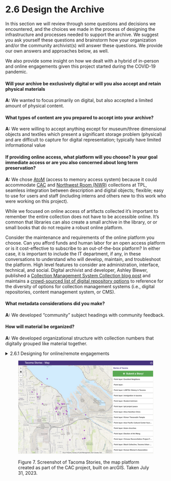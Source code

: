 # 2.6 Design the Archive

In this section we will review through some questions and decisions we encountered, and the choices we made in the process of designing the infrastructure and processes needed to support the archive. We suggest you ask yourself these questions and brainstorm how your organization and/or the community archivist(s) will answer these questions. We provide our own answers and approaches below, as well.&#x20;

We also provide some insight on how we dealt with a hybrid of in-person and online engagements given this project started during the COVID-19 pandemic.

#### **Will your archive be exclusively digital or will you also accept and retain physical materials**

**A:** We wanted to focus primarily on digital, but also accepted a limited amount of physical content.

#### **What types of content are you prepared to accept into your archive?**&#x20;

**A:** We were willing to accept anything except for museum/three dimensional objects and textiles which present a significant storage problem (physical) and are difficult to capture for digital representation; typically have limited informational value

#### **If providing online access, what platform will you choose? Is your goal immediate access or are you also concerned about long term preservation?**&#x20;

**A:** We chose [AtoM](https://www.accesstomemory.org/en/) (access to memory access system) because it could accommodate [CAC](https://northwestroom.tacomalibrary.org/index.php/2) and [Northwest Room (NWR)](https://northwestroom.tacomalibrary.org/index.php/epm2-94h5-z5gt) collections at TPL, seamless integration between description and digital objects; flexible; easy to use for users and staff (including interns and others new to this work who were working on this project).

While we focused on online access of artifacts collected it’s important to remember the entire collection does not have to be accessible online. It’s common that libraries can also create a small archive in the library, or or small books that do not require a robust online platform.

Consider the maintenance and requirements of the online platform you choose. Can you afford funds and human labor for an open access platform or is it cost-effective to subscribe to an out-of-the-box platform? In either case, it is important to include the IT department, if any, in these conversations to understand who will develop, maintain, and troubleshoot the platform. High level features to consider are administration, interface, technical, and social. Digital archivist and developer, Ashley Blewer, published a [Collection Management System Collection blog post](https://bits.ashleyblewer.com/blog/2017/08/09/collection-management-system-collection/) and maintains a [crowd-sourced list of digital  repository options](https://docs.google.com/spreadsheets/d/1cXOug3qM0pNNeD\_wssiVEv9c0W1Y5I1VDTnSPTk7fb4/edit) to reference for the diversity of options for collection management systems (i.e., digital repositories, content management system, or CMS).&#x20;

#### **What metadata considerations did you make?**

**A:** We developed “community” subject headings with community feedback.

#### **How will material be organized?**&#x20;

**A:** We developed organizational structure with collection numbers that digitally grouped like material together.

<details>

<summary>2.6.1 Designing for online/remote engagements</summary>

We began the project during the COVID-19 pandemic and our initial community meetings were held online through the Zoom platform. As part of those meetings, we developed a “Story Map” activity to solicit stories from community members and provide a visual representation that could be added to throughout the project. Once we could host in-person events, we set-up an activity station staffed with a team member and a laptop where participants could add their own story to the map.

For our “Story Map” installation, we built a map utilizing the ArcGIS platform from ESRI. Team members from UW had extensive experience with this platform and we felt that it offered the features and flexibility that we wanted and the university also provided access for free.&#x20;

Access to this product can otherwise be very expensive. You can accomplish some of the same functionality through other mapping software that is available for a lower cost or free. You can see some of these suggestions in the Appendix, including Felt, HistoryPin, or Google Maps.&#x20;

Our workflow was focused on participants submitting stories directly through the mapping platform through the use of an online form. We found that this generally worked, but had limitations depending on the technical skills of the participants and also whether the story was about a specific location or a neighborhood more generally. Often stories were not about a specific place but a larger geographic area and so a “pin” proved less effective in identifying the story.&#x20;

We debated whether using paper tools might be more effective in the in-person setting. For example, at a community meeting having a participant fill out a short form on paper and then pinning it to a large map could invite broader participation and overcome obstacles involved with the technology. These could then be added by staff to the digital story map after the in-person event.

We had low participation at this station in the in-person events, but we are not sure of the reason for this. It could be that other activities were more appealing to participants, the description was unclear, or people felt uncomfortable with the technology.

</details>

<figure><img src="../.gitbook/assets/Screenshot 2023-08-07 at 12.21.32 AM.png" alt=""><figcaption><p>Figure 7. Screenshot of Tacoma Stories, the map platform created as part of the CAC project, built on arcGIS. Taken July 31, 2023.</p></figcaption></figure>

